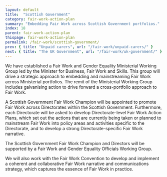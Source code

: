 ```yaml
---
layout: default
title:  "Scottish Government"
category: fair-work-action-plan
summary: "Embedding Fair Work across Scottish Government portfolios."
index: 18
parent: fair-work-action-plan
thispage: fair-work-action-plan
permalink: /fair-work/scottish-government/
prev: { title: "Unpaid carers", url: "/fair-work/unpaid-carers/" }
next: { title: "The UK Government", url: "/fair-work/uk-government/" }
---
```


We have established a Fair Work and Gender Equality Ministerial Working Group led by the Minister for Business, Fair Work and Skills.  This group will drive a strategic approach to embedding and mainstreaming Fair Work across Ministerial portfolios.  The remit of the Ministerial Working Group includes galvanising action to drive forward a cross-portfolio approach to Fair Work.

A Scottish Government Fair Work Champion will be appointed to promote Fair Work across Directorates within the Scottish Government.  Furthermore, each Directorate will be asked to develop Directorate-level Fair Work Action Plans, which set out the actions that are currently being taken or planned to mainstream Fair Work into policy areas and activities specific to the Directorate, and to develop a strong Directorate-specific Fair Work narrative.

The Scottish Government Fair Work Champion and Directors will be supported by a Fair Work and Gender Equality Officials Working Group. 

We will also work with the Fair Work Convention to develop and implement a coherent and collaborative Fair Work narrative and communications strategy, which captures the essence of Fair Work in practice. 
